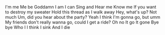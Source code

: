 I'm me
Me be
Goddamn
I am
I can
Sing and
Hear me
Know me
If you want to destroy my sweater
Hold this thread as I walk away
Hey, what's up?
Not much
Um, did you hear about the party?
Yeah
I think I'm gonna go, but umm
My friends don't really wanna go, could I get a ride?
Oh no
It go
It gone
Bye bye
Who I
I think
I sink
And I die